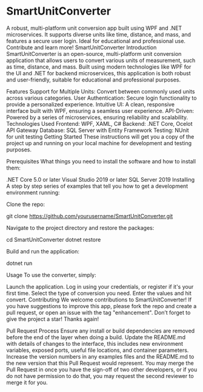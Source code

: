 # SmartUnitConverter
A robust, multi-platform unit conversion app built using WPF and .NET microservices. It supports diverse units like time, distance, and mass, and features a secure user login. Ideal for educational and professional use. Contribute and learn more!
SmartUnitConverter
Introduction
SmartUnitConverter is an open-source, multi-platform unit conversion application that allows users to convert various units of measurement, such as time, distance, and mass. Built using modern technologies like WPF for the UI and .NET for backend microservices, this application is both robust and user-friendly, suitable for educational and professional purposes.

Features
Support for Multiple Units: Convert between commonly used units across various categories.
User Authentication: Secure login functionality to provide a personalized experience.
Intuitive UI: A clean, responsive interface built with WPF, ensuring a seamless user experience.
API-Driven: Powered by a series of microservices, ensuring reliability and scalability.
Technologies Used
Frontend: WPF, XAML, C#
Backend: .NET Core, Ocelot API Gateway
Database: SQL Server with Entity Framework
Testing: NUnit for unit testing
Getting Started
These instructions will get you a copy of the project up and running on your local machine for development and testing purposes.

Prerequisites
What things you need to install the software and how to install them:

.NET Core 5.0 or later
Visual Studio 2019 or later
SQL Server 2019
Installing
A step by step series of examples that tell you how to get a development environment running:

Clone the repo:

git clone https://github.com/yourusername/SmartUnitConverter.git

Navigate to the project directory and restore the packages:

cd SmartUnitConverter dotnet restore

Build and run the application:

dotnet run

Usage
To use the converter, simply:

Launch the application.
Log in using your credentials, or register if it's your first time.
Select the type of conversion you need.
Enter the values and hit convert.
Contributing
We welcome contributions to SmartUnitConverter! If you have suggestions to improve this app, please fork the repo and create a pull request, or open an issue with the tag "enhancement". Don’t forget to give the project a star! Thanks again!

Pull Request Process
Ensure any install or build dependencies are removed before the end of the layer when doing a build.
Update the README.md with details of changes to the interface, this includes new environment variables, exposed ports, useful file locations, and container parameters.
Increase the version numbers in any examples files and the README.md to the new version that this Pull Request would represent.
You may merge the Pull Request in once you have the sign-off of two other developers, or if you do not have permission to do that, you may request the second reviewer to merge it for you.
